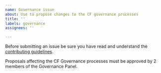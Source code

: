 ```yaml
---
name: Governance issue
about: Use to propose changes to the CF governance processes
title: ''
labels: governance
assignees: ''

---
```


Before submitting an issue be sure you have read and understand the [contributing guidelines](https://github.com/cf-convention/cf-convention.github.io/blob/master/CONTRIBUTING.md).

Proposals affecting the CF Governance processes must be approved by 2 members of the Governance Panel.
